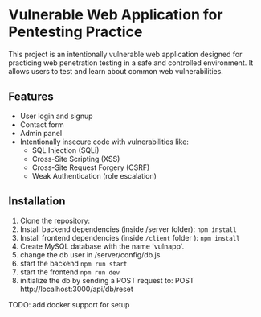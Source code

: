 # Vulnerable Web Application for Pentesting Practice

This project is an intentionally vulnerable web application designed for practicing web penetration testing in a safe and controlled environment. It allows users to test and learn about common web vulnerabilities.

## Features

- User login and signup
- Contact form
- Admin panel
- Intentionally insecure code with vulnerabilities like:
  - SQL Injection (SQLi)
  - Cross-Site Scripting (XSS)
  - Cross-Site Request Forgery (CSRF)
  - Weak Authentication (role escalation)

## Installation

1. Clone the repository:
2. Install backend dependencies (inside /server folder): ```npm install```
3. Install frontend dependencies (inside `/client` folder ): ```npm install```
4. Create MySQL database with the name 'vulnapp'.
5. change the db user in /server/config/db.js
6. start the backend ```npm run start```
7. start the frontend ```npm run dev```
8. initialize the db by sending a POST request to: POST http://localhost:3000/api/db/reset

TODO: add docker support for setup